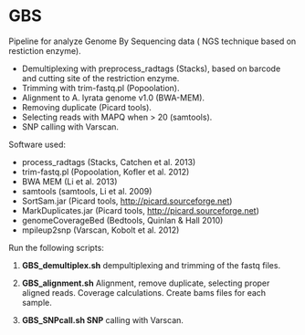 GBS
==============

Pipeline for analyze Genome By Sequencing data ( NGS technique based on restiction enzyme).



- Demultiplexing with preprocess_radtags (Stacks), based on barcode and cutting site of the restriction enzyme.
- Trimming with trim-fastq.pl (Popoolation).
- Alignment to A. lyrata genome v1.0 (BWA-MEM).
- Removing duplicate (Picard tools).
- Selecting reads with MAPQ when > 20 (samtools).
- SNP calling with Varscan.

Software used:

- process_radtags (Stacks, Catchen et al. 2013)
- trim-fastq.pl (Popoolation, Kofler et al. 2012)
- BWA MEM (Li et al. 2013)
- samtools (samtools, Li et al. 2009)
- SortSam.jar (Picard tools, http://picard.sourceforge.net)
- MarkDuplicates.jar (Picard tools, http://picard.sourceforge.net)
- genomeCoverageBed (Bedtools, Quinlan & Hall 2010)
- mpileup2snp (Varscan, Kobolt et al. 2012)

Run the following scripts:

1. **GBS_demultiplex.sh** dempultiplexing and trimming of the fastq files.

2. **GBS_alignment.sh** Alignment, remove duplicate, selecting proper aligned reads. Coverage calculations. Create bams files for each sample.

3. **GBS_SNPcall.sh SNP** calling with Varscan.



